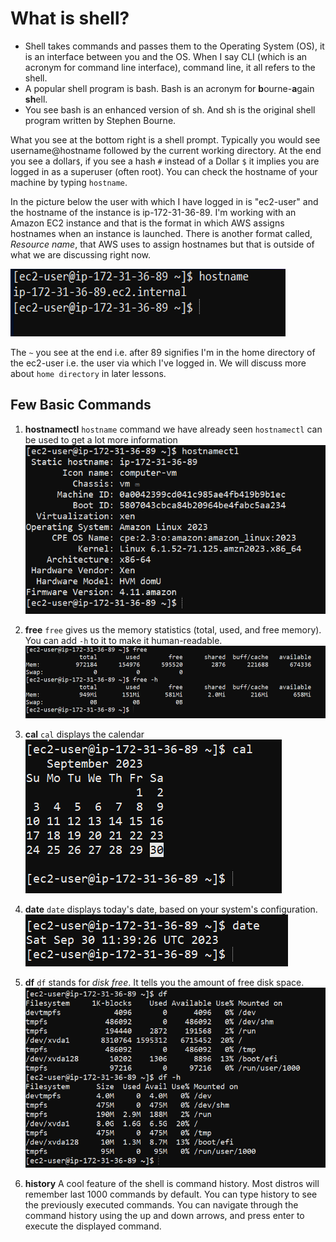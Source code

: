 # What is shell?

- Shell takes commands and passes them to the Operating System (OS), it is an interface between you and the OS. When I say CLI (which is an acronym for command line interface), command line, it all refers to the shell.
- A popular shell program is bash. Bash is an acronym for **b**ourne-**a**gain **sh**ell.
- You see bash is an enhanced version of sh. And sh is the original shell program written by Stephen Bourne.

What you see at the bottom right is a shell prompt. Typically you would see username@hostname followed by the current working directory. At the end you see a dollar`$`, if you see a hash `#` instead of a Dollar `$` it implies you are logged in as a superuser (often root).
You can check the hostname of your machine by typing `hostname`.

In the picture below the user with which I have logged in is "ec2-user" and the hostname of the instance is ip-172-31-36-89. I'm working with an Amazon EC2 instance and that is the format in which AWS assigns hostnames when an instance is launched. There is another format called, *Resource name*, that AWS uses to assign hostnames but that is outside of what we are discussing right now.

![Alt text](/images/hostname.png)

The `~` you see at the end i.e. after 89 signifies I'm in the home directory of the ec2-user i.e. the user via which I've logged in. We will discuss more about `home directory` in later lessons.


## Few Basic Commands

 1. **hostnamectl** 
 `hostname` command we have already seen `hostnamectl` can be used to get a lot more information
![Alt text](/images/hostnamectl.png)

 2. **free**
 `free` gives us the memory statistics (total, used, and free memory). You can add `-h` to it to make it human-readable.
![Alt text](/images/free.png)
 
 3. **cal**
 `cal` displays the calendar
![Alt text](/images/cal.png)
 
 4. **date**
 `date` displays today's date, based on your system's configuration.
![Alt text](/images/date.png)
 
 5. **df**
 `df` stands for *disk free*. It tells you the amount of free disk space.
![Alt text](/images/df.png)

 6. **history**
 A cool feature of the shell is command history. Most distros will remember last 1000 commands by default. You can type history to see the previously executed commands.
 You can navigate through the command history using the up and down arrows, and press enter to execute the displayed command.
